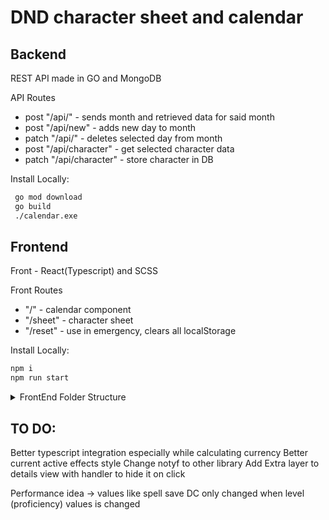 # DND character sheet and calendar

## Backend

REST API made in GO and MongoDB

API Routes

- post "/api/" - sends month and retrieved data for said month
- post "/api/new" - adds new day to month
- patch "/api/" - deletes selected day from month
- post "/api/character" - get selected character data
- patch "/api/character" - store character in DB

Install Locally:

```sh
 go mod download
 go build
 ./calendar.exe
```

## Frontend

Front - React(Typescript) and SCSS

Front Routes

- "/" - calendar component
- "/sheet" - character sheet
- "/reset" - use in emergency, clears all localStorage

Install Locally:

```sh
npm i
npm run start
```

<details><summary>FrontEnd Folder Structure</summary>
<p>CLI command: tree /F >tree.txt</p>

```
.
│   App.tsx
│   index.tsx
│   react-app-env.d.ts
│   serviceWorker.ts
├───assets
│       GitHub-Mark-64px.png
│       icons8-trash.svg
│       index.css
│       Roboto-Light.ttf
│       UI_icon_expand.svg
├───Calendar
│   │   Calendar.scss
│   │   Calendar.tsx
│   │   index.ts
│   ├───Footer
│   │       index.tsx
│   ├───Month
│   │       Days.tsx
│   │       index.tsx
│   └───Players
│           index.tsx
├───CharacterSheet
│   │   CharacterSheet.scss
│   │   CharacterSheet.tsx
│   │   CurrentComponent.tsx
│   │   index.ts
│   ├───Attacks
│   │       AddAttack.tsx
│   │       index.tsx
│   │       styles.scss
│   ├───Equipment
│   │       AddEquipment.tsx
│   │       index.tsx
│   │       styles.scss
│   ├───QuickAccess
│   │       ChangeUserAndData.tsx
│   │       index.tsx
│   │       styles.scss
│   ├───SavingThrows
│   │       index.tsx
│   │       styles.scss
│   │       ThrowsValues.tsx
│   ├───Skills
│   │       index.tsx
│   │       styles.scss
│   ├───Stats
│   │       index.tsx
│   │       styles.scss
│   ├───Story
│   │       index.tsx
│   │       styles.scss
│   └───TopDisplay
│           index.tsx
│           styles.scss
├───components
│       InputField.tsx
│       InputNumber.tsx
│       NumberSelect.tsx
│       StatButtons.tsx
│       TextAreaField.tsx
├───context
│   └───Character
│           index.tsx
│           reducer.ts
├───hooks
│   └───useCalendar
│           index.ts
├───Services
│   ├───CharacterMethods
│   │       index.ts
│   ├───FetchAPI
│   │       index.ts
│   └───History
│           index.ts
├───tests
│       App.test.tsx
│       setupTests.ts
└───ts
        interfaces.ts
```

</P>
</details>

## TO DO:

Better typescript integration especially while calculating currency
Better current active effects style
Change notyf to other library
Add Extra layer to details view with handler to hide it on click

Performance idea -> values like spell save DC only changed when level (proficiency) values is changed

